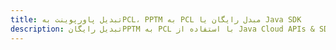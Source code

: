 ---title: تبدیل پاورپوینت بهPCL، PPTM به PCL مبدل رایگان یا Java SDKdescription: تبدیل رایگانPPTM به PCL با استفاده از Java Cloud APIs & SDK. همچنین اسناد Microsoft PowerPoint را در Cloud ایجاد، ویرایش و رندر کنید.---